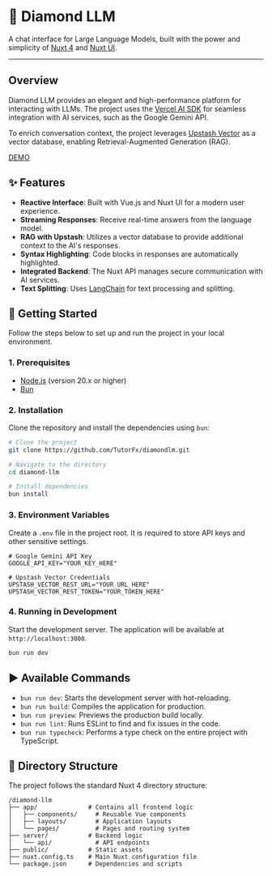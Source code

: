 # 💎 Diamond LLM

A chat interface for Large Language Models, built with the power and simplicity of [Nuxt 4](https://nuxt.com/) and [Nuxt UI](https://ui.nuxt.com/).

---

## Overview

Diamond LLM provides an elegant and high-performance platform for interacting with LLMs. The project uses the [Vercel AI SDK](https://sdk.vercel.ai/docs) for seamless integration with AI services, such as the Google Gemini API.

To enrich conversation context, the project leverages [Upstash Vector](https://upstash.com/vector) as a vector database, enabling Retrieval-Augmented Generation (RAG).

[DEMO](diamond-llm.vercel.app)

## ✨ Features

- **Reactive Interface**: Built with Vue.js and Nuxt UI for a modern user experience.
- **Streaming Responses**: Receive real-time answers from the language model.
- **RAG with Upstash**: Utilizes a vector database to provide additional context to the AI's responses.
- **Syntax Highlighting**: Code blocks in responses are automatically highlighted.
- **Integrated Backend**: The Nuxt API manages secure communication with AI services.
- **Text Splitting**: Uses [LangChain](https://js.langchain.com/) for text processing and splitting.

## 🚀 Getting Started

Follow the steps below to set up and run the project in your local environment.

### 1. Prerequisites

- [Node.js](https://nodejs.org/en/) (version 20.x or higher)
- [Bun](https://bun.sh/)

### 2. Installation

Clone the repository and install the dependencies using `bun`:

```bash
# Clone the project
git clone https://github.com/TutorFx/diamondlm.git

# Navigate to the directory
cd diamond-llm

# Install dependencies
bun install
```

### 3. Environment Variables

Create a `.env` file in the project root. It is required to store API keys and other sensitive settings.

```env
# Google Gemini API Key
GOOGLE_API_KEY="YOUR_KEY_HERE"

# Upstash Vector Credentials
UPSTASH_VECTOR_REST_URL="YOUR_URL_HERE"
UPSTASH_VECTOR_REST_TOKEN="YOUR_TOKEN_HERE"
```

### 4. Running in Development

Start the development server. The application will be available at `http://localhost:3000`.

```bash
bun run dev
```

## ▶️ Available Commands

- `bun run dev`: Starts the development server with hot-reloading.
- `bun run build`: Compiles the application for production.
- `bun run preview`: Previews the production build locally.
- `bun run lint`: Runs ESLint to find and fix issues in the code.
- `bun run typecheck`: Performs a type check on the entire project with TypeScript.

## 📁 Directory Structure

The project follows the standard Nuxt 4 directory structure:

```
/diamond-llm
├── app/              # Contains all frontend logic
│   ├── components/     # Reusable Vue components
│   ├── layouts/        # Application layouts
│   └── pages/          # Pages and routing system
├── server/           # Backend logic
│   └── api/            # API endpoints
├── public/           # Static assets
├── nuxt.config.ts    # Main Nuxt configuration file
└── package.json      # Dependencies and scripts
```